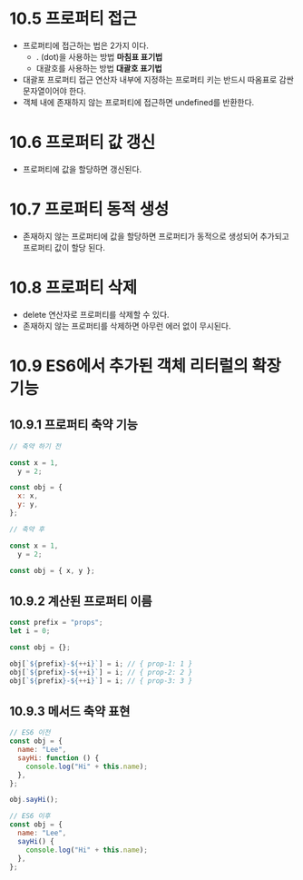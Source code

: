 # 10.5 프로퍼티 접근

- 프로퍼티에 접근하는 법은 2가지 이다.
  - . (dot)을 사용하는 방법 **마침표 표기법**
  - 대괄호를 사용하는 방법 **대괄호 표기법**
- 대괄포 프로퍼티 접근 연산자 내부에 지정하는 프로퍼티 키는 반드시 따옴표로 감싼 문자열이어야 한다.
- 객체 내에 존재하지 않는 프로퍼티에 접근하면 undefined를 반환한다.

# 10.6 프로퍼티 값 갱신

- 프로퍼티에 값을 할당하면 갱신된다.

# 10.7 프로퍼티 동적 생성

- 존재하지 않는 프로퍼티에 값을 할당하면 프로퍼티가 동적으로 생성되어 추가되고 프로퍼티 값이 할당 된다.

# 10.8 프로퍼티 삭제

- delete 연산자로 프로퍼티를 삭제할 수 있다.
- 존재하지 않는 프로퍼티를 삭제하면 아무런 에러 없이 무시된다.

# 10.9 ES6에서 추가된 객체 리터럴의 확장 기능

## 10.9.1 프로퍼티 축약 기능

```javascript
// 축약 하기 전

const x = 1,
  y = 2;

const obj = {
  x: x,
  y: y,
};

// 축약 후

const x = 1,
  y = 2;

const obj = { x, y };
```

## 10.9.2 계산된 프로퍼티 이름

```javascript
const prefix = "props";
let i = 0;

const obj = {};

obj[`${prefix}-${++i}`] = i; // { prop-1: 1 }
obj[`${prefix}-${++i}`] = i; // { prop-2: 2 }
obj[`${prefix}-${++i}`] = i; // { prop-3: 3 }
```

## 10.9.3 메서드 축약 표현

```javascript
// ES6 이전
const obj = {
  name: "Lee",
  sayHi: function () {
    console.log("Hi" + this.name);
  },
};

obj.sayHi();

// ES6 이후
const obj = {
  name: "Lee",
  sayHi() {
    console.log("Hi" + this.name);
  },
};
```
